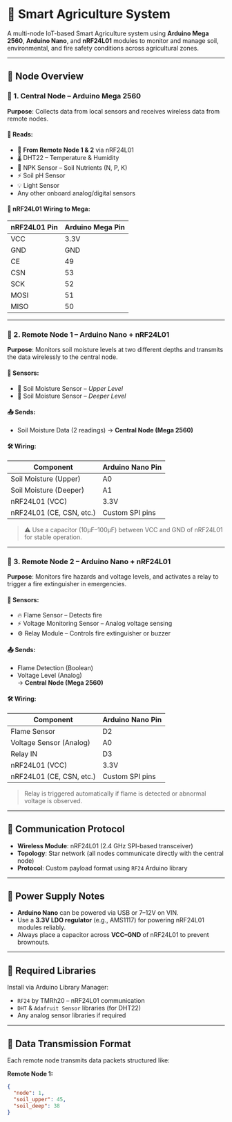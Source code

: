 # 🌱 Smart Agriculture System

A multi-node IoT-based Smart Agriculture system using **Arduino Mega 2560**, **Arduino Nano**, and **nRF24L01** modules to monitor and manage soil, environmental, and fire safety conditions across agricultural zones.

---

## 🧭 Node Overview

### 🔹 1. Central Node – Arduino Mega 2560

**Purpose**: Collects data from local sensors and receives wireless data from remote nodes.

#### 🧪 Reads:
- 📡 **From Remote Node 1 & 2** via nRF24L01
- 🌡️ DHT22 – Temperature & Humidity
- 🌱 NPK Sensor – Soil Nutrients (N, P, K)
- ⚡ Soil pH Sensor
- 💡 Light Sensor
- Any other onboard analog/digital sensors

#### 🔌 nRF24L01 Wiring to Mega:

| **nRF24L01 Pin** | **Arduino Mega Pin** |
|------------------|----------------------|
| VCC              | 3.3V                 |
| GND              | GND                  |
| CE               | 49                   |
| CSN              | 53                   |
| SCK              | 52                   |
| MOSI             | 51                   |
| MISO             | 50                   |

---

### 🔹 2. Remote Node 1 – Arduino Nano + nRF24L01

**Purpose**: Monitors soil moisture levels at two different depths and transmits the data wirelessly to the central node.

#### 🧪 Sensors:
- 🌱 Soil Moisture Sensor – *Upper Level*
- 🌱 Soil Moisture Sensor – *Deeper Level*

#### 📤 Sends:
- Soil Moisture Data (2 readings) → **Central Node (Mega 2560)**

#### 🛠 Wiring:

| **Component**            | **Arduino Nano Pin** |
|--------------------------|----------------------|
| Soil Moisture (Upper)    | A0                   |
| Soil Moisture (Deeper)   | A1                   |
| nRF24L01 (VCC)           | 3.3V                 |
| nRF24L01 (CE, CSN, etc.) | Custom SPI pins      |

> ⚠️ Use a capacitor (10µF–100µF) between VCC and GND of nRF24L01 for stable operation.

---

### 🔹 3. Remote Node 2 – Arduino Nano + nRF24L01

**Purpose**: Monitors fire hazards and voltage levels, and activates a relay to trigger a fire extinguisher in emergencies.

#### 🧪 Sensors:
- 🔥 Flame Sensor – Detects fire
- ⚡ Voltage Monitoring Sensor – Analog voltage sensing
- ⚙️ Relay Module – Controls fire extinguisher or buzzer

#### 📤 Sends:
- Flame Detection (Boolean)
- Voltage Level (Analog)  
→ **Central Node (Mega 2560)**

#### 🛠 Wiring:

| **Component**            | **Arduino Nano Pin** |
|--------------------------|----------------------|
| Flame Sensor             | D2                   |
| Voltage Sensor (Analog)  | A0                   |
| Relay IN                 | D3                   |
| nRF24L01 (VCC)           | 3.3V                 |
| nRF24L01 (CE, CSN, etc.) | Custom SPI pins      |

> Relay is triggered automatically if flame is detected or abnormal voltage is observed.

---

## 📡 Communication Protocol

- **Wireless Module**: nRF24L01 (2.4 GHz SPI-based transceiver)
- **Topology**: Star network (all nodes communicate directly with the central node)
- **Protocol**: Custom payload format using `RF24` Arduino library

---

## 🔋 Power Supply Notes

- **Arduino Nano** can be powered via USB or 7–12V on VIN.
- Use a **3.3V LDO regulator** (e.g., AMS1117) for powering nRF24L01 modules reliably.
- Always place a capacitor across **VCC–GND** of nRF24L01 to prevent brownouts.

---

## 🔧 Required Libraries

Install via Arduino Library Manager:

- `RF24` by TMRh20 – nRF24L01 communication
- `DHT` & `Adafruit Sensor` libraries (for DHT22)
- Any analog sensor libraries if required

---

## 🔄 Data Transmission Format

Each remote node transmits data packets structured like:

**Remote Node 1:**
```json
{
  "node": 1,
  "soil_upper": 45,
  "soil_deep": 38
}

